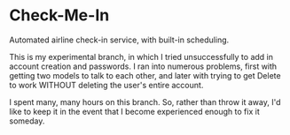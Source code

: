 # Check-Me-In
Automated airline check-in service, with built-in scheduling. 

This is my experimental branch, in which I tried unsuccessfully to add in account creation and passwords. I ran into numerous problems, first with getting two models to talk to each other, and later with trying to get Delete to work WITHOUT deleting the user's entire account. 

I spent many, many hours on this branch. So, rather than throw it away, I'd like to keep it in the event that I become experienced enough to fix it someday. 
